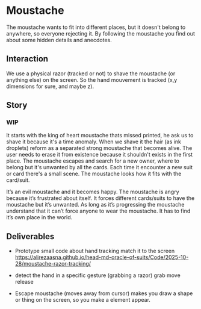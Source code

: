 # Moustache
The moustache wants to fit into different places, but it doesn't belong to anywhere, so everyone rejecting it. By following the moustache you find out about some hidden details and anecdotes.

## Interaction

We use a physical razor (tracked or not) to shave the moustache (or anything else) on the screen. So the hand mouvement is tracked (x,y dimensions for sure, and maybe z).

## Story 
### WIP

It starts with the king of heart moustache thats missed printed, he ask us to shave it because it's a time anomaly. When we shave it the hair (as ink droplets) reform as a separated strong moustache that becomes alive. The user needs to erase it from existence because it shouldn't exists in the first place. The moustache escapes and search for a new owner, where to belong but it's unwanted by all the cards. Each time it encounter a new suit or card there's a small scene. The moustache looks how it fits with the card/suit.

It’s an evil moustache and it becomes happy. The moustache is angry because it’s frustrated about itself. It forces different cards/suits to have the moustache but it’s unwanted. As long as it’s progressing the moustache understand that it can’t force anyone to wear the moustache. It has to find it’s own place in the world.


## Deliverables


* Prototype small code about hand tracking match it to the screen
https://alirezaasna.github.io/head-md-oracle-of-suits/Code/2025-10-28/moustache-razor-tracking/

* detect the hand in a specific gesture (grabbing a razor) grab move release

* Escape moustache (moves away from cursor) makes you draw a shape or thing on the screen, so you make a element appear.